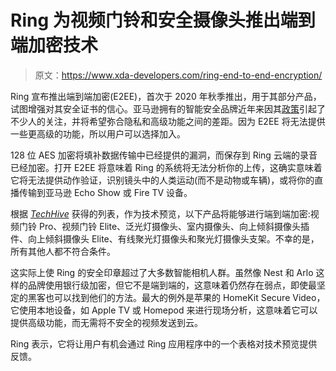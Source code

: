 # Ring 为视频门铃和安全摄像头推出端到端加密技术

> 原文：<https://www.xda-developers.com/ring-end-to-end-encryption/>

Ring 宣布推出端到端加密(E2EE)，首次于 2020 年秋季推出，用于其部分产品，试图增强对其安全证书的信心。亚马逊拥有的智能安全品牌近年来因其[政策](https://www.xda-developers.com/ring-doorbell-app-third-party-tracking/)引起了不少人的关注，并将希望弥合隐私和高级功能之间的差距。因为 E2EE 将无法提供一些更高级的功能，所以用户可以选择加入。

128 位 AES 加密将填补数据传输中已经提供的漏洞，而保存到 Ring 云端的录音已经加密。打开 E2EE 将意味着 Ring 的系统将无法分析你的上传，这确实意味着它将无法提供动作验证，识别镜头中的人类运动(而不是动物或车辆)，或将你的直播传输到亚马逊 Echo Show 或 Fire TV 设备。

根据 *[TechHive](https://www.techhive.com/article/3603213/ring-rolls-out-end-to-end-encryption-for-select-doorbells-and-security-cameras.html)* 获得的列表，作为技术预览，以下产品将能够进行端到端加密:视频门铃 Pro、视频门铃 Elite、泛光灯摄像头、室内摄像头、向上倾斜摄像头插件、向上倾斜摄像头 Elite、有线聚光灯摄像头和聚光灯摄像头支架。不幸的是，所有其他人都不符合条件。

这实际上使 Ring 的安全印章超过了大多数智能相机人群。虽然像 Nest 和 Arlo 这样的品牌使用银行级加密，但它不是端到端的，这意味着仍然存在弱点，即使最坚定的黑客也可以找到他们的方法。最大的例外是苹果的 HomeKit Secure Video，它使用本地设备，如 Apple TV 或 Homepod 来进行现场分析，这意味着它可以提供高级功能，而无需将不安全的视频发送到云。

Ring 表示，它将让用户有机会通过 Ring 应用程序中的一个表格对技术预览提供反馈。